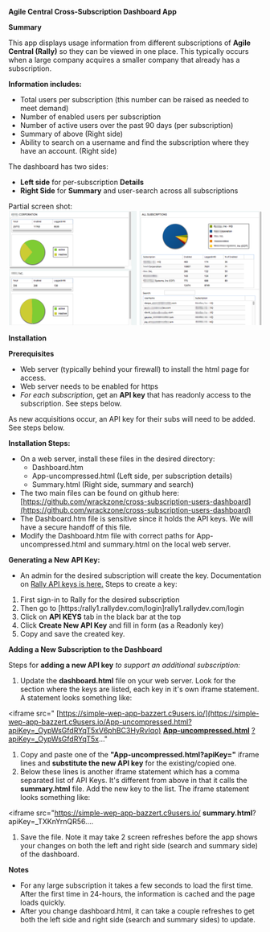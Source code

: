 **Agile Central Cross-Subscription Dashboard App**

**Summary**

This app displays usage information from different subscriptions of **Agile Central (Rally)** so they can be viewed in one place.  This typically occurs when a large company acquires a smaller company that already has a subscription.

**Information includes:**

- Total users per subscription (this number can be raised as needed to meet demand)
- Number of enabled users per subscription
- Number of active users over the past 90 days (per subscription)
- Summary of above (Right side)
- Ability to search on a username and find the subscription where they have an account. (Right side)

The dashboard has two sides:

- **Left side** for per-subscription **Details**
- **Right Side** for **Summary** and user-search across all subscriptions

Partial screen shot:
![GitHub screenshot](User_Dashboard.png)

**Installation**

**Prerequisites**

- Web server (typically behind your firewall) to install the html page for access.
- Web server needs to be enabled for https
- _For each subscription_, get an **API key** that has readonly access to the subscription.  See steps below.

As new acquisitions occur, an API key for their subs will need to be added.  See steps below.

**Installation Steps:**

- On a web server, install these files in the desired directory:
  - Dashboard.htm
  - App-uncompressed.html      (Left side, per subscription details)
  - Summary.html                      (Right side, summary and search)
- The two main files can be found on github here: [https://github.com/wrackzone/cross-subscription-users-dashboard](https://github.com/wrackzone/cross-subscription-users-dashboard)
- The Dashboard.htm file is sensitive since it holds the API keys.  We will have a secure handoff of this file.
- Modify the Dashboard.htm file with correct paths for App-uncompressed.html and summary.html on the local web server.

**Generating a New API Key:**

- An admin for the desired subscription will create the key.  Documentation on [Rally API keys is here.](https://help.rallydev.com/rally-application-manager)  Steps to create a key:

1. First sign-in to Rally for the desired subscription
2. Then go to  [https:/rally1.rallydev.com/login]rally1.rallydev.com/login
3. Click on **API KEYS** tab in the black bar at the top
4. Click **Create New API Key** and fill in form (as a Readonly key)
5. Copy and save the created key.

**Adding a New Subscription to the Dashboard**

Steps for **adding a new API key** _to support an additional subscription:_

1. Update the **dashboard.html** file on your web server.  Look for the section where the keys are listed, each key in it&#39;s own iframe statement.  A statement looks something like:

&lt;iframe src=&quot; [https://simple-wep-app-bazzert.c9users.io/](https://simple-wep-app-bazzert.c9users.io/App-uncompressed.html?apiKey=_OypWsGfdRYqT5xV6phBC3HyRvIqo) [**App-uncompressed.html**](https://simple-wep-app-bazzert.c9users.io/App-uncompressed.html?apiKey=_OypWsGfdRYqT5xV6phBC3HyRvIqo) [?apiKey=\_OypWsGfdRYqT5x](https://simple-wep-app-bazzert.c9users.io/App-uncompressed.html?apiKey=_OypWsGfdRYqT5xV6phBC3HyRvIqo)...&quot;

1. Copy and paste one of the **&quot;App-uncompressed.html?apiKey=&quot;**  iframe lines and **substitute the new API key** for the existing/copied one.
2. Below these lines is another iframe statement which has a comma separated list of API Keys.  It&#39;s different from above in that it calls the **summary.html** file.  Add the new key to the list.  The iframe statement looks something like:

&lt;iframe src=&quot;https://simple-wep-app-bazzert.c9users.io/ **summary.html**?apiKey=\_TXKnYrnQR56....

1. Save the file.  Note it may take 2 screen refreshes before the app shows your changes on both the left and right side (search and summary side) of the dashboard.

**Notes**

- For any large subscription it takes a few seconds to load the first time.  After the first time in 24-hours, the information is cached and the page loads quickly.
- After you change dashboard.html, it can take a couple refreshes to get both the left side and right side (search and summary sides) to update.
